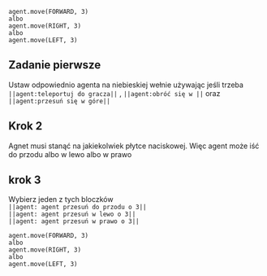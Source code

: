 ```blocks
agent.move(FORWARD, 3)
albo
agent.move(RIGHT, 3)
albo
agent.move(LEFT, 3)

```
## Zadanie pierwsze
Ustaw odpowiednio agenta na niebieskiej wełnie używając jeśli trzeba ``||agent:teleportuj do gracza||`` ,
``||agent:obróć się w ||`` oraz  ``||agent:przesuń się w góre||``
## Krok 2
Agnet musi stanąć na jakiekolwiek płytce naciskowej. Więc agent może iść
do przodu albo w lewo albo w prawo 

## krok 3
Wybierz jeden z tych bloczków<br> ``||agent: agent przesuń do przodu o 3||``<br>
``||agent: agent przesuń w lewo o 3||`` <br> ``||agent: agent przesuń w prawo o 3||``
```blocks
agent.move(FORWARD, 3)
albo
agent.move(RIGHT, 3)
albo
agent.move(LEFT, 3)

```
